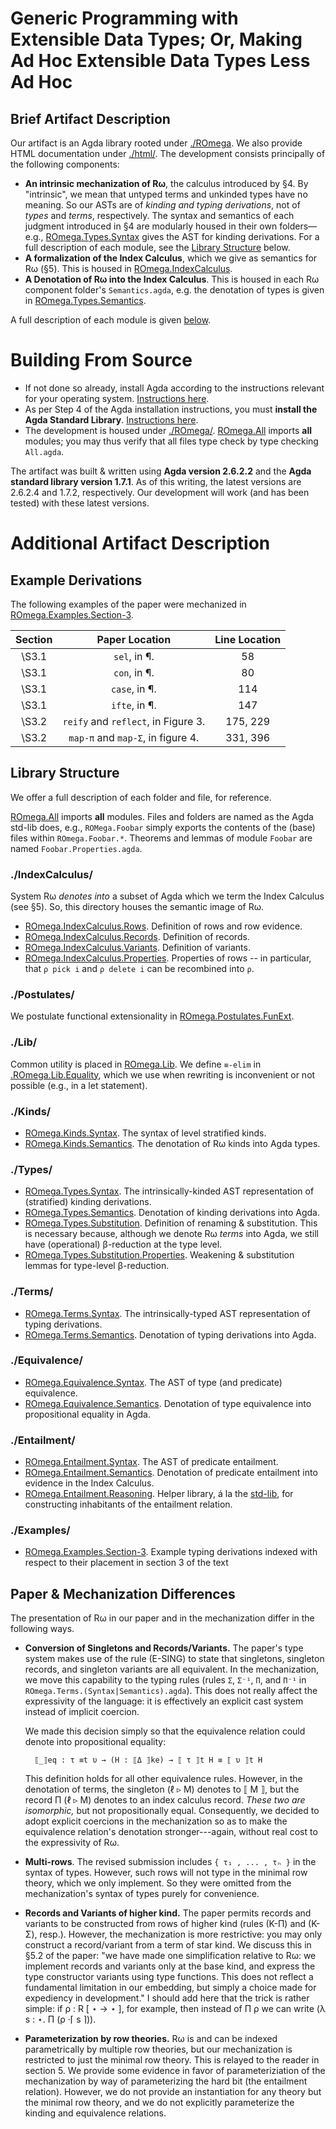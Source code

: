 # Generic Programming with Extensible Data Types; Or, Making Ad Hoc Extensible Data Types Less Ad Hoc

## Brief Artifact Description

Our artifact is an Agda library rooted under [./ROmega](./ROmega). We also
provide HTML documentation under [./html/](./html/). The development consists
principally of the following components:

- **An intrinsic mechanization of Rω**, the calculus introduced by §4. By
  "intrinsic", we mean that untyped terms and unkinded types have no meaning. So
  our ASTs are of _kinding and typing derivations_, not of _types_ and _terms_,
  respectively. The syntax and semantics of each judgment introduced in §4 are
  modularly housed in their own folders—e.g.,
  [ROmega.Types.Syntax](ROmega/Types/Syntax.agda) gives the AST for kinding
  derivations. For a full description of each module, see the [Library
  Structure](#library-structure) below.
- **A formalization of the Index Calculus**, which we give
  as semantics for Rω (§5). This is housed in
  [ROmega.IndexCalculus](./ROmega/IndexCalculus).
- **A Denotation of Rω into the Index Calculus**. This is housed in each Rω
  component folder's `Semantics.agda`, e.g. the denotation of types is given in
  [ROmega.Types.Semantics](./ROmega/Types/Semantics.agda).


A full description of each module is given
[below](#library-structure).


# Building From Source

- If not done so already, install Agda according to the instructions relevant
  for your operating system. [Instructions
  here](https://agda.readthedocs.io/en/latest/getting-started/installation.html).
- As per Step 4 of the Agda installation instructions, you must **install the
  Agda Standard Library**. [Instructions
  here](https://github.com/agda/agda-stdlib/blob/master/notes/installation-guide.md).
- The development is housed under
[./ROmega/](./ROmega/). [ROmega.All](./ROmega/All.agda) imports **all**
modules; you may thus verify that all files type check by type checking `All.agda`.

The artifact was built & written using **Agda version 2.6.2.2** and the **Agda
standard library version 1.7.1**. As of this writing, the latest versions are
2.6.2.4 and 1.7.2, respectively. Our development will work (and has been tested)
with these latest versions.


# Additional Artifact Description

## Example Derivations

The following examples of the paper were mechanized in
[ROmega.Examples.Section-3](./ROmega/Examples/Section-3.agda).

| Section | Paper Location | Line Location |
| :-:     |    :-:                                  | :--: |
| \S3.1   | `sel`, in ¶.                            | 58 |
| \S3.1   | `con`, in ¶.                            | 80 |
| \S3.1   | `case`, in ¶.                           | 114 |
| \S3.1   | `ifte`, in ¶.                           | 147 |
| \S3.2   | `reify` and `reflect`, in Figure 3.       | 175, 229 |
| \S3.2   | `map-π` and `map-Σ`, in figure 4.       | 331, 396 |


## Library Structure

We offer a full description of each folder and file, for reference.

[ROmega.All](./ROmega/All.agda) imports **all** modules. Files and folders
are named as the Agda std-lib does, e.g., `ROMega.Foobar` simply
exports the contents of the (base) files within `ROmega.Foobar.*`. Theorems
and lemmas of module `Foobar` are named `Foobar.Properties.agda`.

### ./IndexCalculus/

System Rω _denotes into_ a subset of Agda which we term the Index Calculus (see
§5). So, this directory houses the semantic image of Rω.

- [ROmega.IndexCalculus.Rows](./ROmega/IndexCalculus/Rows.agda). Definition of
  rows and row evidence.
- [ROmega.IndexCalculus.Records](./ROmega/IndexCalculus/Records.agda). Definition
  of records.
- [ROmega.IndexCalculus.Variants](./ROmega/IndexCalculus/Variants.agda). Definition
  of variants.
- [ROmega.IndexCalculus.Properties](./ROmega/IndexCalculus/Properties.agda). Properties
  of rows -- in particular, that `ρ pick i` and `ρ delete i` can be recombined
  into `ρ`.

### ./Postulates/

We postulate functional extensionality in
[ROmega.Postulates.FunExt](./ROmega/Postulates/FunExt.agda).

### ./Lib/

Common utility is placed in [ROmega.Lib](./ROmega/Lib). We define `≡-elim` in
[.ROmega.Lib.Equality](./ROmega/Lib/Equality.agda), which we use when rewriting
is inconvenient or not possible (e.g., in a let statement).


### ./Kinds/
- [ROmega.Kinds.Syntax](./ROmega/Kinds/Syntax.agda). The syntax of level
  stratified kinds.
- [ROmega.Kinds.Semantics](./ROmega/Kinds/Semantics.agda). The denotation
  of Rω kinds into Agda types.

### ./Types/

- [ROmega.Types.Syntax](./ROmega/Types/Syntax.agda). The
  intrinsically-kinded AST representation of (stratified) kinding derivations.
- [ROmega.Types.Semantics](./ROmega/Types/Semantics.agda). Denotation of
  kinding derivations into Agda.
- [ROmega.Types.Substitution](./ROmega/Types/Substitution.agda). Definition
  of renaming & substitution. This is necessary because, although we denote Rω
  _terms_ into Agda, we still have (operational) β-reduction at the type level.
- [ROmega.Types.Substitution.Properties](./ROmega/Types/Substitution/Properties.agda). Weakening
  & substitution lemmas for type-level β-reduction.

### ./Terms/

- [ROmega.Terms.Syntax](./ROmega/Terms/Syntax.agda). The
  intrinsically-typed AST representation of typing derivations.
- [ROmega.Terms.Semantics](./ROmega/Terms/Semantics.agda). Denotation of
  typing derivations into Agda.

### ./Equivalence/

- [ROmega.Equivalence.Syntax](./ROmega/Equivalence/Syntax.agda). The AST of
  type (and predicate) equivalence.
- [ROmega.Equivalence.Semantics](./ROmega/Equivalence/Semantics.agda). Denotation
  of type equivalence into propositional equality in Agda.

### ./Entailment/

- [ROmega.Entailment.Syntax](./ROmega/Entailment/Syntax.agda). The AST
  of predicate entailment.
- [ROmega.Entailment.Semantics](./ROmega/Entailment/Semantics.agda). Denotation
  of predicate entailment into evidence in the Index Calculus.
- [ROmega.Entailment.Reasoning](./ROmega/Entailment/Reasoning.agda). Helper library, á la the
  [std-lib](https://github.com/agda/agda-stdlib/blob/master/src/Relation/Binary/PropositionalEquality/Core.agda#L103),
  for constructing inhabitants of the entailment relation.

### ./Examples/

- [ROmega.Examples.Section-3](./ROmega/Examples/Section-3.agda). Example
  typing derivations indexed with respect to their placement in section 3 of the
  text

## Paper & Mechanization Differences

The presentation of Rω in our paper and in the mechanization differ in the following ways.

- **Conversion of Singletons and Records/Variants.** The paper's type system makes use of
  the rule (E-SING) to state that singletons, singleton records, and singleton variants
  are all equivalent. In the mechanization, we move this capability to the typing rules
  (rules `Σ`, `Σ⁻¹`, `Π`, and `Π⁻¹` in `ROmega.Terms.(Syntax|Semantics).agda`). This does
  not really affect the expressivity of the language: it is effectively an explicit cast
  system instead of implicit coercion. 
  
  We made this decision simply so that the
  equivalence relation could denote into propositional equality: 
  
  ```
    ⟦_⟧eq : τ ≡t υ → (H : ⟦Δ ⟧ke) → ⟦ τ ⟧t H ≡ ⟦ υ ⟧t H
  ``` 
  
  This definition holds for all other equivalence rules. However, in the denotation of
  terms, the singleton (ℓ ▹ M) denotes to ⟦ M ⟧, but the record Π (ℓ ▹ M) denotes to an
  index calculus record. _These two are isomorphic,_ but not propositionally
  equal. Consequently, we decided to adopt explicit coercions in the mechanization so as
  to make the equivalence relation's denotation stronger---again, without real cost to the  expressivity of Rω.
- **Multi-rows**. The revised submission includes `{ τ₁ , ... , τₙ }` in the syntax of
  types. However, such rows will not type in the minimal row theory, which we only
  implement. So they were omitted from the mechanization's syntax of types purely for
  convenience.  
- **Records and Variants of higher kind.** The paper permits records and variants to be
  constructed from rows of higher kind (rules (K-Π) and (K-Σ), resp.). However, the
  mechanization is more restrictive: you may only construct a record/variant from a term
  of star kind. We discuss this in §5.2 of the paper: "we have made one simplification
  relative to Rω: we implement records and variants only at the base kind, and express the
  type constructor variants using type functions. This does not reflect a fundamental
  limitation in our embedding, but simply a choice made for expediency in development." I
  should add here that the trick is rather simple: if ρ : R [ ⋆ → ⋆ ], for example, then
  instead of Π ρ we can write (λ s : ⋆. Π (ρ ·⌈ s ⌉)). 
- **Parameterization by row theories.** Rω is and can be indexed
  parametrically by multiple row theories, but our mechanization is restricted to just the
  minimal row theory. This is relayed to the reader in section 5. We provide some evidence
  in favor of parameteriziation of the mechanization by way of parameterizing the hard bit
  (the entailment relation). However, we do not provide an instantiation for any theory
  but the minimal row theory, and we do not explicitly parameterize the kinding and
  equivalence relations.

